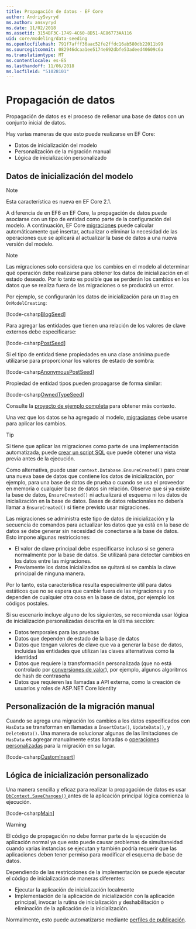```yaml
---
title: Propagación de datos - EF Core
author: AndriySvyryd
ms.author: ansvyryd
ms.date: 11/02/2018
ms.assetid: 3154BF3C-1749-4C60-8D51-AE86773AA116
uid: core/modeling/data-seeding
ms.openlocfilehash: 791f7afff36aac52fe2ffdc16ab580db22011b99
ms.sourcegitcommit: 082946dcaa1ee5174e692dbfe53adeed40609c6a
ms.translationtype: MT
ms.contentlocale: es-ES
ms.lasthandoff: 11/06/2018
ms.locfileid: "51028101"
---
```

# <a name="data-seeding"></a>Propagación de datos

Propagación de datos es el proceso de rellenar una base de datos con un conjunto inicial de datos.

Hay varias maneras de que esto puede realizarse en EF Core:
* Datos de inicialización del modelo
* Personalización de la migración manual
* Lógica de inicialización personalizado

## <a name="model-seed-data"></a>Datos de inicialización del modelo

> [!NOTE]
> Esta característica es nueva en EF Core 2.1.

A diferencia de en EF6 en EF Core, la propagación de datos puede asociarse con un tipo de entidad como parte de la configuración del modelo. A continuación, EF Core [migraciones](xref:core/managing-schemas/migrations/index) puede calcular automáticamente qué insertar, actualizar o eliminar la necesidad de las operaciones que se aplicará al actualizar la base de datos a una nueva versión del modelo.

> [!NOTE]
> Las migraciones solo considera que los cambios en el modelo al determinar qué operación debe realizarse para obtener los datos de inicialización en el estado deseado. Por lo tanto es posible que se perderán los cambios en los datos que se realiza fuera de las migraciones o se producirá un error.

Por ejemplo, se configurarán los datos de inicialización para un `Blog` en `OnModelCreating`:

[!code-csharp[BlogSeed](../../../samples/core/Modeling/DataSeeding/DataSeedingContext.cs?name=BlogSeed)]

Para agregar las entidades que tienen una relación de los valores de clave externos debe especificarse:

[!code-csharp[PostSeed](../../../samples/core/Modeling/DataSeeding/DataSeedingContext.cs?name=PostSeed)]

Si el tipo de entidad tiene propiedades en una clase anónima puede utilizarse para proporcionar los valores de estado de sombra:

[!code-csharp[AnonymousPostSeed](../../../samples/core/Modeling/DataSeeding/DataSeedingContext.cs?name=AnonymousPostSeed)]

Propiedad de entidad tipos pueden propagarse de forma similar:

[!code-csharp[OwnedTypeSeed](../../../samples/core/Modeling/DataSeeding/DataSeedingContext.cs?name=OwnedTypeSeed)]

Consulte la [proyecto de ejemplo completa](https://github.com/aspnet/EntityFramework.Docs/tree/master/samples/core/Modeling/DataSeeding) para obtener más contexto.

Una vez que los datos se ha agregado al modelo, [migraciones](xref:core/managing-schemas/migrations/index) debe usarse para aplicar los cambios.

> [!TIP]
> Si tiene que aplicar las migraciones como parte de una implementación automatizada, puede [crear un script SQL](xref:core/managing-schemas/migrations/index#generate-sql-scripts) que puede obtener una vista previa antes de la ejecución.

Como alternativa, puede usar `context.Database.EnsureCreated()` para crear una nueva base de datos que contiene los datos de inicialización, por ejemplo, para una base de datos de prueba o cuando se usa el proveedor en memoria o cualquier base de datos sin relación. Observe que si ya existe la base de datos, `EnsureCreated()` ni actualizará el esquema ni los datos de inicialización en la base de datos. Bases de datos relacionales no debería llamar a `EnsureCreated()` si tiene previsto usar migraciones.

Las migraciones se administra este tipo de datos de inicialización y la secuencia de comandos para actualizar los datos que ya está en la base de datos se debe generar sin necesidad de conectarse a la base de datos. Esto impone algunas restricciones:
* El valor de clave principal debe especificarse incluso si se genera normalmente por la base de datos. Se utilizará para detectar cambios en los datos entre las migraciones.
* Previamente los datos inicializados se quitará si se cambia la clave principal de ninguna manera.

Por lo tanto, esta característica resulta especialmente útil para datos estáticos que no se espera que cambie fuera de las migraciones y no dependen de cualquier otra cosa en la base de datos, por ejemplo los códigos postales.

Si su escenario incluye alguno de los siguientes, se recomienda usar lógica de inicialización personalizadas descrita en la última sección:
* Datos temporales para las pruebas
* Datos que dependen de estado de la base de datos
* Datos que tengan valores de clave que va a generar la base de datos, incluidas las entidades que utilizan las claves alternativas como la identidad
* Datos que requiere la transformación personalizada (que no está controlado por [conversiones de valor](xref:core/modeling/value-conversions)), por ejemplo, algunos algoritmos de hash de contraseña
* Datos que requieren las llamadas a API externa, como la creación de usuarios y roles de ASP.NET Core Identity

## <a name="manual-migration-customization"></a>Personalización de la migración manual

Cuando se agrega una migración los cambios a los datos especificados con `HasData` se transforman en llamadas a `InsertData()`, `UpdateData()`, y `DeleteData()`. Una manera de solucionar algunas de las limitaciones de `HasData` es agregar manualmente estas llamadas o [operaciones personalizadas](xref:core/managing-schemas/migrations/operations) para la migración en su lugar.

[!code-csharp[CustomInsert](../../../samples/core/Modeling/DataSeeding/Migrations/20181102235626_Initial.cs?name=CustomInsert)]

## <a name="custom-initialization-logic"></a>Lógica de inicialización personalizado

Una manera sencilla y eficaz para realizar la propagación de datos es usar [ `DbContext.SaveChanges()` ](xref:core/saving/index) antes de la aplicación principal lógica comienza la ejecución.

[!code-csharp[Main](../../../samples/core/Modeling/DataSeeding/Program.cs?name=CustomSeeding)]

> [!WARNING]
> El código de propagación no debe formar parte de la ejecución de aplicación normal ya que esto puede causar problemas de simultaneidad cuando varias instancias se ejecutan y también podría requerir que las aplicaciones deben tener permiso para modificar el esquema de base de datos.

Dependiendo de las restricciones de la implementación se puede ejecutar el código de inicialización de maneras diferentes:
* Ejecutar la aplicación de inicialización localmente
* Implementación de la aplicación de inicialización con la aplicación principal, invocar la rutina de inicialización y deshabilitación o eliminación de la aplicación de la inicialización.

Normalmente, esto puede automatizarse mediante [perfiles de publicación](https://docs.microsoft.com/en-us/aspnet/core/host-and-deploy/visual-studio-publish-profiles).
